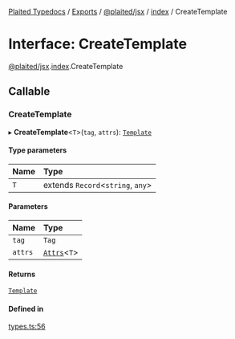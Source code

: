 [Plaited Typedocs](../README.md) / [Exports](../modules.md) / [@plaited/jsx](../modules/plaited_jsx.md) / [index](../modules/plaited_jsx.index.md) / CreateTemplate

# Interface: CreateTemplate

[@plaited/jsx](../modules/plaited_jsx.md).[index](../modules/plaited_jsx.index.md).CreateTemplate

## Callable

### CreateTemplate

▸ **CreateTemplate**<`T`\>(`tag`, `attrs`): [`Template`](../modules/plaited_jsx.index.md#template)

#### Type parameters

| Name | Type |
| :------ | :------ |
| `T` | extends `Record`<`string`, `any`\> |

#### Parameters

| Name | Type |
| :------ | :------ |
| `tag` | `Tag` |
| `attrs` | [`Attrs`](../modules/plaited_jsx.index.md#attrs)<`T`\> |

#### Returns

[`Template`](../modules/plaited_jsx.index.md#template)

#### Defined in

[types.ts:56](https://github.com/plaited/plaited/blob/25a45d7/libs/jsx/src/types.ts#L56)
